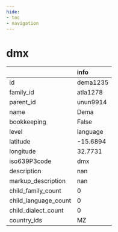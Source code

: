 ```yaml
---
hide:
- toc
- navigation
---
```

# dmx
|                      | info     |
|:---------------------|:---------|
| id                   | dema1235 |
| family_id            | atla1278 |
| parent_id            | unun9914 |
| name                 | Dema     |
| bookkeeping          | False    |
| level                | language |
| latitude             | -15.6894 |
| longitude            | 32.7731  |
| iso639P3code         | dmx      |
| description          | nan      |
| markup_description   | nan      |
| child_family_count   | 0        |
| child_language_count | 0        |
| child_dialect_count  | 0        |
| country_ids          | MZ       |